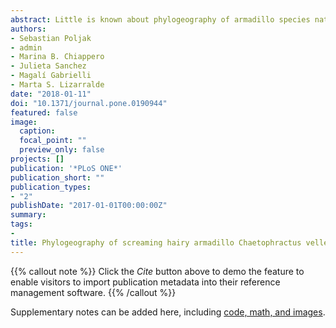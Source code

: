 ```yaml
---
abstract: Little is known about phylogeography of armadillo species native to southern South America. In this study we describe the phylogeography of the screaming hairy armadillo Chaetophractus vellerosus, discuss previous hypothesis about the origin of its disjunct distribution and propose an alternative one, based on novel information on genetic variability. Variation of partial sequences of mitochondrial DNA Control Region (CR) from 73 individuals from 23 localities were analyzed to carry out a phylogeographic analysis using neutrality tests, mismatch distribution, median-joining (MJ) network and paleontological records. We found 17 polymorphic sites resulting in 15 haplotypes. Two new geographic records that expand known distribution of the species are presented; one of them links the distributions of recently synonimized species C. nationi and C. vellerosus. Screaming hairy armadillo phylogeographic pattern can be addressed as category V of Avise, common widespread linages plus closely related lineages confined to one or a few nearby locales each. The older linages are distributed in the north-central area of the species distribution range in Argentina (i.e. ancestral area of distribution). C. vellerosus seems to be a low vagility species that expanded, and probably is expanding, its distribution range while presents signs of genetic structuring in central areas. To explain the disjunct distribution, a hypothesis of extinction of the species in intermediate areas due to quaternary climatic shift to more humid conditions was proposed. We offer an alternative explanation, long distance colonization, based on null genetic variability, paleontological record and evidence of alternance of cold/arid and temperate/humid climatic periods during the last million years in southern South America.
authors:
- Sebastian Poljak
- admin
- Marina B. Chiappero
- Julieta Sanchez
- Magalí Gabrielli
- Marta S. Lizarralde
date: "2018-01-11"
doi: "10.1371/journal.pone.0190944"
featured: false
image:
  caption: 
  focal_point: ""
  preview_only: false
projects: []
publication: '*PLoS ONE*'
publication_short: ""
publication_types:
- "2"
publishDate: "2017-01-01T00:00:00Z"
summary: 
tags:
-
title: Phylogeography of screaming hairy armadillo Chaetophractus vellerosus, Successive disjunctions and extinctions due to cyclical climatic changes in southern South America
---
```


{{% callout note %}}
Click the *Cite* button above to demo the feature to enable visitors to import publication metadata into their reference management software.
{{% /callout %}}

Supplementary notes can be added here, including [code, math, and images](https://wowchemy.com/docs/writing-markdown-latex/).
